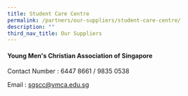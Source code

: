 ```yaml
---
title: Student Care Centre
permalink: /partners/our-suppliers/student-care-centre/
description: ""
third_nav_title: Our Suppliers
---
```

<h4><strong>Young Men's Christian Association of Singapore</strong></h4>
<p>Contact Number : 6447 8661 / 9835 0538</p>
<p>Email : <a href="mailto:sgscc@ymca.edu.sg">sgscc@ymca.edu.sg</a></p>
